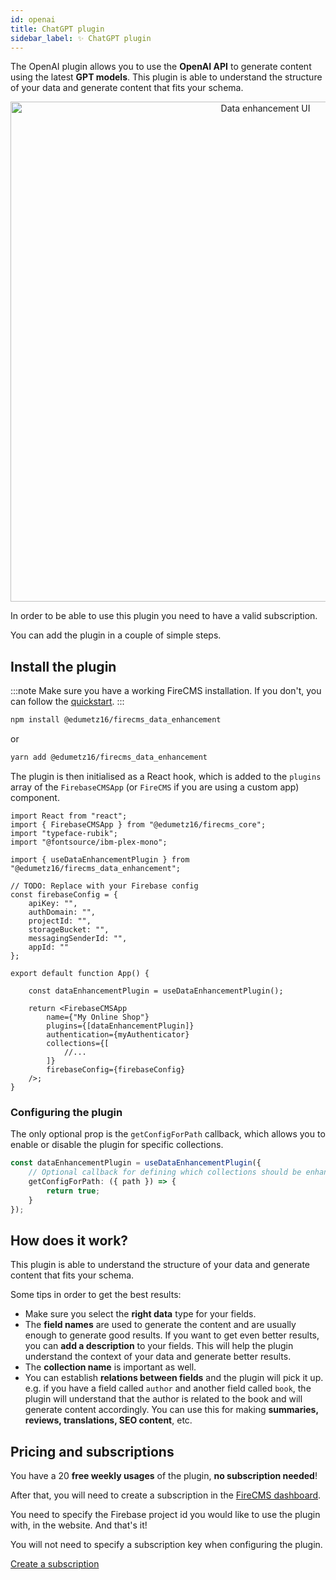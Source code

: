 ```yaml
---
id: openai
title: ChatGPT plugin
sidebar_label: ✨ ChatGPT plugin
---
```



The OpenAI plugin allows you to use the **OpenAI API** to generate content using
the latest **GPT models**. This plugin is able to understand the structure of
your
data and generate content that fits your schema.

<p align="center">
    <img src="/img/data_enhancement.png" width="800px" alt="Data enhancement UI" />
</p>

In order to be able to use this plugin you need to have a valid subscription.

You can add the plugin in a couple of simple steps.

## Install the plugin

:::note
Make sure you have a working FireCMS installation. If you don't, you can
follow the [quickstart](/docs/quickstart).
:::

```bash
npm install @edumetz16/firecms_data_enhancement
```

or

```bash
yarn add @edumetz16/firecms_data_enhancement
```

The plugin is then initialised as a React hook, which is added to the `plugins`
array of the `FirebaseCMSApp` (or `FireCMS` if you are using a custom app)
component.

```tsx
import React from "react";
import { FirebaseCMSApp } from "@edumetz16/firecms_core";
import "typeface-rubik";
import "@fontsource/ibm-plex-mono";

import { useDataEnhancementPlugin } from "@edumetz16/firecms_data_enhancement";

// TODO: Replace with your Firebase config
const firebaseConfig = {
    apiKey: "",
    authDomain: "",
    projectId: "",
    storageBucket: "",
    messagingSenderId: "",
    appId: ""
};

export default function App() {

    const dataEnhancementPlugin = useDataEnhancementPlugin();

    return <FirebaseCMSApp
        name={"My Online Shop"}
        plugins={[dataEnhancementPlugin]}
        authentication={myAuthenticator}
        collections={[
            //...
        ]}
        firebaseConfig={firebaseConfig}
    />;
}
```

### Configuring the plugin

The only optional prop is the `getConfigForPath` callback, which allows you to
enable or disable the plugin for specific collections.

```typescript
const dataEnhancementPlugin = useDataEnhancementPlugin({
    // Optional callback for defining which collections should be enhanced
    getConfigForPath: ({ path }) => {
        return true;
    }
});
```

## How does it work?

This plugin is able to understand the structure of your data and generate
content that fits your schema.

Some tips in order to get the best results:

- Make sure you select the **right data** type for your fields.
- The **field names** are used to generate the content and are usually enough to
  generate good results. If you want to get even better results, you can
  **add a description** to your fields. This will help the plugin understand the
  context of your data and generate better results.
- The **collection name** is important as well.
- You can establish **relations between fields** and the plugin will pick it up.
  e.g. if you have a field called `author` and another field called `book`, the
  plugin will understand that the author is related to the book and will
  generate content accordingly. You can use this for making **summaries, reviews,
  translations, SEO content**, etc.

## Pricing and subscriptions

You have a 20 **free weekly usages** of the plugin, **no subscription needed**!

After that, you will need to create a subscription in
the [FireCMS dashboard](https://app.firecms.co/subscriptions).

You need to specify the Firebase project id you would like to use the plugin
with, in the website. And that's it!

You will not need to specify a subscription key when configuring the plugin.

<a href="https://app.firecms.co/subscriptions"
rel="noopener noreferrer"
target="_blank"
class="btn px-6 my-2 py-2 md:px-12 md:py-4 text-white bg-primary hover:
text-white hover:bg-blue-700 hover:text-white uppercase border-solid rounded
text-center">
Create a subscription
</a>
